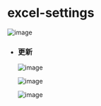 # excel-settings

![image](https://github.com/winofsql/excel-settings/assets/1501327/d87d27cd-4c1d-4862-b81e-934881eabaea)

- ### 更新

  ![image](https://github.com/winofsql/excel-settings/assets/1501327/efc1f270-e679-464b-844e-19d1a49d53d5)
  
  ![image](https://github.com/winofsql/excel-settings/assets/1501327/bdb47146-a70e-45a8-8565-2ac4ddf82a7a)
  
  ![image](https://github.com/winofsql/excel-settings/assets/1501327/8545e541-1641-4eb1-8848-ce480285ce65)
